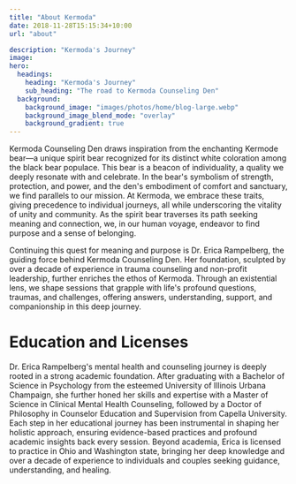 ```yaml
---
title: "About Kermoda"
date: 2018-11-28T15:15:34+10:00
url: "about"

description: "Kermoda's Journey"
image: 
hero:
  headings:
    heading: "Kermoda's Journey"
    sub_heading: "The road to Kermoda Counseling Den"
  background:
    background_image: "images/photos/home/blog-large.webp"
    background_image_blend_mode: "overlay"
    background_gradient: true
---
```


Kermoda Counseling Den draws inspiration from the enchanting Kermode bear—a unique spirit bear recognized for its distinct white coloration among the black bear populace. This bear is a beacon of individuality, a quality we deeply resonate with and celebrate. In the bear's symbolism of strength, protection, and power, and the den's embodiment of comfort and sanctuary, we find parallels to our mission. At Kermoda, we embrace these traits, giving precedence to individual journeys, all while underscoring the vitality of unity and community. As the spirit bear traverses its path seeking meaning and connection, we, in our human voyage, endeavor to find purpose and a sense of belonging.

 

Continuing this quest for meaning and purpose is Dr. Erica Rampelberg, the guiding force behind Kermoda Counseling Den. Her foundation, sculpted by over a decade of experience in trauma counseling and non-profit leadership, further enriches the ethos of Kermoda. Through an existential lens, we shape sessions that grapple with life's profound questions, traumas, and challenges, offering answers, understanding, support, and companionship in this deep journey.


 
# Education and Licenses  
Dr. Erica Rampelberg's mental health and counseling journey is deeply rooted in a strong academic foundation. After graduating with a Bachelor of Science in Psychology from the esteemed University of Illinois Urbana Champaign, she further honed her skills and expertise with a Master of Science in Clinical Mental Health Counseling, followed by a Doctor of Philosophy in Counselor Education and Supervision from Capella University. Each step in her educational journey has been instrumental in shaping her holistic approach, ensuring evidence-based practices and profound academic insights back every session. Beyond academia, Erica is licensed to practice in Ohio and Washington state, bringing her deep knowledge and over a decade of experience to individuals and couples seeking guidance, understanding, and healing.
